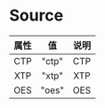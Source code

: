 # Source

| 属性 |  值   | 说明 |
| :--: | :---: | :--: |
| CTP  | "ctp" | CTP  |
| XTP  | "xtp" | XTP  |
| OES  | "oes" | OES  |


